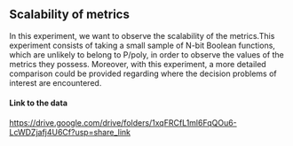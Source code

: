 ## Scalability of metrics

In this experiment, we want to observe the scalability of the metrics.This experiment 
consists of taking a small sample of N-bit Boolean functions, which are unlikely 
to belong to P/poly, in order to observe the values of the metrics they possess. Moreover, with 
this experiment, a more detailed comparison could be provided regarding where the decision problems 
of interest are encountered.

#### Link to the data

https://drive.google.com/drive/folders/1xqFRCfL1ml6FqQOu6-LcWDZjafj4U6Cf?usp=share_link
